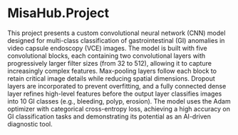 # MisaHub.Project
This project presents a custom convolutional neural network (CNN) model designed for multi-class classification of gastrointestinal (GI) anomalies in video capsule endoscopy (VCE) images. The model is built with five convolutional blocks, each containing two convolutional layers with progressively larger filter sizes (from 32 to 512), allowing it to capture increasingly complex features. Max-pooling layers follow each block to retain critical image details while reducing spatial dimensions. Dropout layers are incorporated to prevent overfitting, and a fully connected dense layer refines high-level features before the output layer classifies images into 10 GI classes (e.g., bleeding, polyp, erosion). The model uses the Adam optimizer with categorical cross-entropy loss, achieving a high accuracy on GI classification tasks and demonstrating its potential as an AI-driven diagnostic tool.
